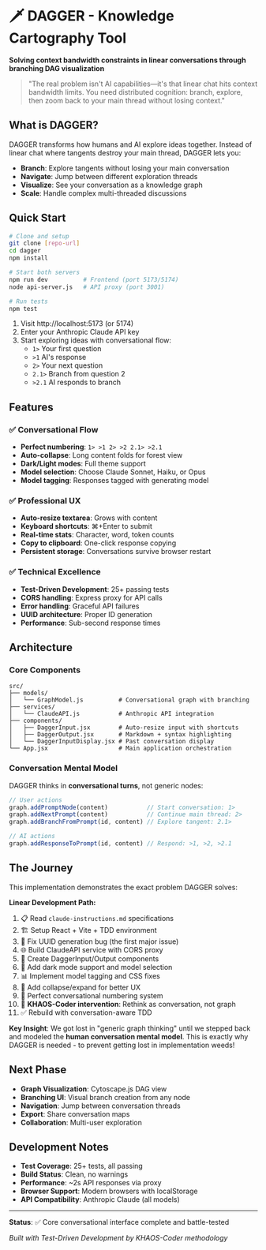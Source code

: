 # 🗡️ DAGGER - Knowledge Cartography Tool

**Solving context bandwidth constraints in linear conversations through branching DAG visualization**

> "The real problem isn't AI capabilities—it's that linear chat hits context bandwidth limits. You need distributed cognition: branch, explore, then zoom back to your main thread without losing context."

## What is DAGGER?

DAGGER transforms how humans and AI explore ideas together. Instead of linear chat where tangents destroy your main thread, DAGGER lets you:

- **Branch**: Explore tangents without losing your main conversation
- **Navigate**: Jump between different exploration threads
- **Visualize**: See your conversation as a knowledge graph
- **Scale**: Handle complex multi-threaded discussions

## Quick Start

```bash
# Clone and setup
git clone [repo-url]
cd dagger
npm install

# Start both servers
npm run dev          # Frontend (port 5173/5174)
node api-server.js   # API proxy (port 3001)

# Run tests
npm test
```

1. Visit http://localhost:5173 (or 5174)
2. Enter your Anthropic Claude API key
3. Start exploring ideas with conversational flow:
   - `1>` Your first question
   - `>1` AI's response 
   - `2>` Your next question
   - `2.1>` Branch from question 2
   - `>2.1` AI responds to branch

## Features

### ✅ Conversational Flow
- **Perfect numbering**: `1> >1 2> >2 2.1> >2.1`
- **Auto-collapse**: Long content folds for forest view
- **Dark/Light modes**: Full theme support
- **Model selection**: Choose Claude Sonnet, Haiku, or Opus
- **Model tagging**: Responses tagged with generating model

### ✅ Professional UX
- **Auto-resize textarea**: Grows with content
- **Keyboard shortcuts**: ⌘+Enter to submit
- **Real-time stats**: Character, word, token counts
- **Copy to clipboard**: One-click response copying
- **Persistent storage**: Conversations survive browser restart

### ✅ Technical Excellence
- **Test-Driven Development**: 25+ passing tests
- **CORS handling**: Express proxy for API calls
- **Error handling**: Graceful API failures
- **UUID architecture**: Proper ID generation
- **Performance**: Sub-second response times

## Architecture

### Core Components

```
src/
├── models/
│   └── GraphModel.js          # Conversational graph with branching
├── services/
│   └── ClaudeAPI.js           # Anthropic API integration
├── components/
│   ├── DaggerInput.jsx        # Auto-resize input with shortcuts
│   ├── DaggerOutput.jsx       # Markdown + syntax highlighting
│   └── DaggerInputDisplay.jsx # Past conversation display
└── App.jsx                    # Main application orchestration
```

### Conversation Mental Model

DAGGER thinks in **conversational turns**, not generic nodes:

```javascript
// User actions
graph.addPromptNode(content)           // Start conversation: 1>
graph.addNextPrompt(content)           // Continue main thread: 2>
graph.addBranchFromPrompt(id, content) // Explore tangent: 2.1>

// AI actions  
graph.addResponseToPrompt(id, content) // Respond: >1, >2, >2.1
```

## The Journey

This implementation demonstrates the exact problem DAGGER solves:

**Linear Development Path:**
1. 📋 Read `claude-instructions.md` specifications
2. 🏗️ Setup React + Vite + TDD environment
3. 🔧 Fix UUID generation bug (the first major issue)
4. 🌐 Build ClaudeAPI service with CORS proxy
5. 🎨 Create DaggerInput/Output components
6. 🌙 Add dark mode support and model selection
7. 📊 Implement model tagging and CSS fixes
8. 📁 Add collapse/expand for better UX
9. 🔢 Perfect conversational numbering system
10. 🧠 **KHAOS-Coder intervention**: Rethink as conversation, not graph
11. ✅ Rebuild with conversation-aware TDD

**Key Insight**: We got lost in "generic graph thinking" until we stepped back and modeled the **human conversation mental model**. This is exactly why DAGGER is needed - to prevent getting lost in implementation weeds!

## Next Phase

- **Graph Visualization**: Cytoscape.js DAG view
- **Branching UI**: Visual branch creation from any node
- **Navigation**: Jump between conversation threads
- **Export**: Share conversation maps
- **Collaboration**: Multi-user exploration

## Development Notes

- **Test Coverage**: 25+ tests, all passing
- **Build Status**: Clean, no warnings
- **Performance**: ~2s API responses via proxy
- **Browser Support**: Modern browsers with localStorage
- **API Compatibility**: Anthropic Claude (all models)

---

**Status**: ✅ Core conversational interface complete and battle-tested

*Built with Test-Driven Development by KHAOS-Coder methodology*
